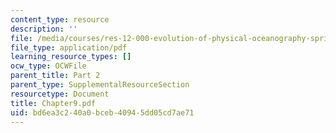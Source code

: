 ```yaml
---
content_type: resource
description: ''
file: /media/courses/res-12-000-evolution-of-physical-oceanography-spring-2007/bd6ea3c240a0bceb40945dd05cd7ae71_Chapter9.pdf
file_type: application/pdf
learning_resource_types: []
ocw_type: OCWFile
parent_title: Part 2
parent_type: SupplementalResourceSection
resourcetype: Document
title: Chapter9.pdf
uid: bd6ea3c2-40a0-bceb-4094-5dd05cd7ae71
---
```

